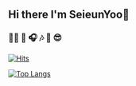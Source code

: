 
## Hi there I'm SeieunYoo👋

### 👩‍💻 🔧 🎧 🎶  🌊 😎

[![Hits](https://hits.seeyoufarm.com/api/count/incr/badge.svg?url=https%3A%2F%2Fgithub.com%2FSeieunYoo&count_bg=%23DEA6FF&title_bg=%23555555&icon=&icon_color=%23E7E7E7&title=hits&edge_flat=false)](https://hits.seeyoufarm.com)

[![Top Langs](https://github-readme-stats.vercel.app/api/top-langs/?username=SeieunYoo&layout=compact)](https://github.com/SeieunYoo/github-readme-stats)
